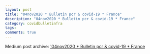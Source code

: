 ```yaml
---
layout: post
title: "04nov2020 * Bulletin pcr & covid-19 * France"
description: "04nov2020 * Bulletin pcr & covid-19 * France"
category: covidbulletinfra
tags: 
comments: true
---
```


Medium post archive: ['04nov2020 * Bulletin pcr & covid-19 * France](https://chrisgodlak.medium.com/bulletin-pcr-covid-19-france-8f1d4573cbd7)
